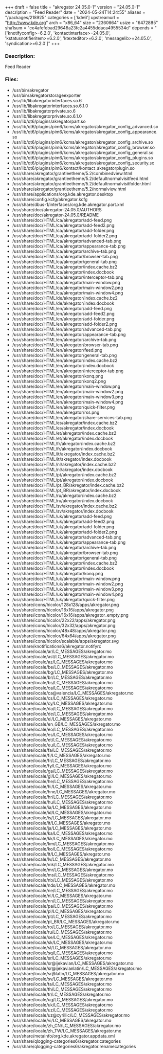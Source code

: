 +++
draft = false
title = "akregator 24.05.0-1"
version = "24.05.0-1"
description = "Feed Reader"
date = "2024-05-24T14:24:55"
aliases = "/packages/218925"
categories = ['kde6']
upstreamurl = "http://www.kde.org"
arch = "x86_64"
size = "2360664"
usize = "6472885"
sha1sum = "ce4afefebad29648a23fc2a4455ddaca4955534d"
depends = "['knotifyconfig>=6.2.0', 'kontactinterface>=24.05.0', 'kstatusnotifieritem>=6.2.0', 'ktexteditor>=6.2.0', 'messagelib>=24.05.0', 'syndication>=6.2.0']"
+++
### Description: 
Feed Reader

### Files: 
* /usr/bin/akregator
* /usr/bin/akregatorstorageexporter
* /usr/lib/libakregatorinterfaces.so.6
* /usr/lib/libakregatorinterfaces.so.6.1.0
* /usr/lib/libakregatorprivate.so.6
* /usr/lib/libakregatorprivate.so.6.1.0
* /usr/lib/qt6/plugins/akregatorpart.so
* /usr/lib/qt6/plugins/pim6/kcms/akregator/akregator_config_advanced.so
* /usr/lib/qt6/plugins/pim6/kcms/akregator/akregator_config_appearance.so
* /usr/lib/qt6/plugins/pim6/kcms/akregator/akregator_config_archive.so
* /usr/lib/qt6/plugins/pim6/kcms/akregator/akregator_config_browser.so
* /usr/lib/qt6/plugins/pim6/kcms/akregator/akregator_config_general.so
* /usr/lib/qt6/plugins/pim6/kcms/akregator/akregator_config_plugins.so
* /usr/lib/qt6/plugins/pim6/kcms/akregator/akregator_config_security.so
* /usr/lib/qt6/plugins/pim6/kontact/kontact_akregatorplugin.so
* /usr/share/akregator/grantleetheme/5.2/combinedview.html
* /usr/share/akregator/grantleetheme/5.2/defaultnormalvisitfeed.html
* /usr/share/akregator/grantleetheme/5.2/defaultnormalvisitfolder.html
* /usr/share/akregator/grantleetheme/5.2/normalview.html
* /usr/share/applications/org.kde.akregator.desktop
* /usr/share/config.kcfg/akregator.kcfg
* /usr/share/dbus-1/interfaces/org.kde.akregator.part.xml
* /usr/share/doc/akregator-24.05.0/AUTHORS
* /usr/share/doc/akregator-24.05.0/README
* /usr/share/doc/HTML/ca/akregator/add-feed.png
* /usr/share/doc/HTML/ca/akregator/add-feed2.png
* /usr/share/doc/HTML/ca/akregator/add-folder.png
* /usr/share/doc/HTML/ca/akregator/add-folder2.png
* /usr/share/doc/HTML/ca/akregator/advanced-tab.png
* /usr/share/doc/HTML/ca/akregator/appearance-tab.png
* /usr/share/doc/HTML/ca/akregator/archive-tab.png
* /usr/share/doc/HTML/ca/akregator/browser-tab.png
* /usr/share/doc/HTML/ca/akregator/general-tab.png
* /usr/share/doc/HTML/ca/akregator/index.cache.bz2
* /usr/share/doc/HTML/ca/akregator/index.docbook
* /usr/share/doc/HTML/ca/akregator/interceptor-tab.png
* /usr/share/doc/HTML/ca/akregator/main-window.png
* /usr/share/doc/HTML/ca/akregator/main-window2.png
* /usr/share/doc/HTML/ca/akregator/main-window4.png
* /usr/share/doc/HTML/de/akregator/index.cache.bz2
* /usr/share/doc/HTML/de/akregator/index.docbook
* /usr/share/doc/HTML/en/akregator/add-feed.png
* /usr/share/doc/HTML/en/akregator/add-feed2.png
* /usr/share/doc/HTML/en/akregator/add-folder.png
* /usr/share/doc/HTML/en/akregator/add-folder2.png
* /usr/share/doc/HTML/en/akregator/advanced-tab.png
* /usr/share/doc/HTML/en/akregator/appearance-tab.png
* /usr/share/doc/HTML/en/akregator/archive-tab.png
* /usr/share/doc/HTML/en/akregator/browser-tab.png
* /usr/share/doc/HTML/en/akregator/feed.png
* /usr/share/doc/HTML/en/akregator/general-tab.png
* /usr/share/doc/HTML/en/akregator/index.cache.bz2
* /usr/share/doc/HTML/en/akregator/index.docbook
* /usr/share/doc/HTML/en/akregator/interceptor-tab.png
* /usr/share/doc/HTML/en/akregator/konq.png
* /usr/share/doc/HTML/en/akregator/konq2.png
* /usr/share/doc/HTML/en/akregator/main-window.png
* /usr/share/doc/HTML/en/akregator/main-window2.png
* /usr/share/doc/HTML/en/akregator/main-window3.png
* /usr/share/doc/HTML/en/akregator/main-window4.png
* /usr/share/doc/HTML/en/akregator/quick-filter.png
* /usr/share/doc/HTML/en/akregator/rss.png
* /usr/share/doc/HTML/en/akregator/share-services-tab.png
* /usr/share/doc/HTML/es/akregator/index.cache.bz2
* /usr/share/doc/HTML/es/akregator/index.docbook
* /usr/share/doc/HTML/et/akregator/index.cache.bz2
* /usr/share/doc/HTML/et/akregator/index.docbook
* /usr/share/doc/HTML/fr/akregator/index.cache.bz2
* /usr/share/doc/HTML/fr/akregator/index.docbook
* /usr/share/doc/HTML/it/akregator/index.cache.bz2
* /usr/share/doc/HTML/it/akregator/index.docbook
* /usr/share/doc/HTML/nl/akregator/index.cache.bz2
* /usr/share/doc/HTML/nl/akregator/index.docbook
* /usr/share/doc/HTML/pt/akregator/index.cache.bz2
* /usr/share/doc/HTML/pt/akregator/index.docbook
* /usr/share/doc/HTML/pt_BR/akregator/index.cache.bz2
* /usr/share/doc/HTML/pt_BR/akregator/index.docbook
* /usr/share/doc/HTML/ru/akregator/index.cache.bz2
* /usr/share/doc/HTML/ru/akregator/index.docbook
* /usr/share/doc/HTML/sv/akregator/index.cache.bz2
* /usr/share/doc/HTML/sv/akregator/index.docbook
* /usr/share/doc/HTML/uk/akregator/add-feed.png
* /usr/share/doc/HTML/uk/akregator/add-feed2.png
* /usr/share/doc/HTML/uk/akregator/add-folder.png
* /usr/share/doc/HTML/uk/akregator/add-folder2.png
* /usr/share/doc/HTML/uk/akregator/advanced-tab.png
* /usr/share/doc/HTML/uk/akregator/appearance-tab.png
* /usr/share/doc/HTML/uk/akregator/archive-tab.png
* /usr/share/doc/HTML/uk/akregator/browser-tab.png
* /usr/share/doc/HTML/uk/akregator/general-tab.png
* /usr/share/doc/HTML/uk/akregator/index.cache.bz2
* /usr/share/doc/HTML/uk/akregator/index.docbook
* /usr/share/doc/HTML/uk/akregator/konq.png
* /usr/share/doc/HTML/uk/akregator/main-window.png
* /usr/share/doc/HTML/uk/akregator/main-window2.png
* /usr/share/doc/HTML/uk/akregator/main-window3.png
* /usr/share/doc/HTML/uk/akregator/main-window4.png
* /usr/share/doc/HTML/uk/akregator/quick-filter.png
* /usr/share/icons/hicolor/128x128/apps/akregator.png
* /usr/share/icons/hicolor/16x16/apps/akregator.png
* /usr/share/icons/hicolor/16x16/apps/akregator_empty.png
* /usr/share/icons/hicolor/22x22/apps/akregator.png
* /usr/share/icons/hicolor/32x32/apps/akregator.png
* /usr/share/icons/hicolor/48x48/apps/akregator.png
* /usr/share/icons/hicolor/64x64/apps/akregator.png
* /usr/share/icons/hicolor/scalable/apps/akregator.svg
* /usr/share/knotifications6/akregator.notifyrc
* /usr/share/locale/ar/LC_MESSAGES/akregator.mo
* /usr/share/locale/ast/LC_MESSAGES/akregator.mo
* /usr/share/locale/az/LC_MESSAGES/akregator.mo
* /usr/share/locale/be/LC_MESSAGES/akregator.mo
* /usr/share/locale/bg/LC_MESSAGES/akregator.mo
* /usr/share/locale/br/LC_MESSAGES/akregator.mo
* /usr/share/locale/bs/LC_MESSAGES/akregator.mo
* /usr/share/locale/ca/LC_MESSAGES/akregator.mo
* /usr/share/locale/ca@valencia/LC_MESSAGES/akregator.mo
* /usr/share/locale/cs/LC_MESSAGES/akregator.mo
* /usr/share/locale/cy/LC_MESSAGES/akregator.mo
* /usr/share/locale/da/LC_MESSAGES/akregator.mo
* /usr/share/locale/de/LC_MESSAGES/akregator.mo
* /usr/share/locale/el/LC_MESSAGES/akregator.mo
* /usr/share/locale/en_GB/LC_MESSAGES/akregator.mo
* /usr/share/locale/eo/LC_MESSAGES/akregator.mo
* /usr/share/locale/es/LC_MESSAGES/akregator.mo
* /usr/share/locale/et/LC_MESSAGES/akregator.mo
* /usr/share/locale/eu/LC_MESSAGES/akregator.mo
* /usr/share/locale/fa/LC_MESSAGES/akregator.mo
* /usr/share/locale/fi/LC_MESSAGES/akregator.mo
* /usr/share/locale/fr/LC_MESSAGES/akregator.mo
* /usr/share/locale/fy/LC_MESSAGES/akregator.mo
* /usr/share/locale/ga/LC_MESSAGES/akregator.mo
* /usr/share/locale/gl/LC_MESSAGES/akregator.mo
* /usr/share/locale/he/LC_MESSAGES/akregator.mo
* /usr/share/locale/hi/LC_MESSAGES/akregator.mo
* /usr/share/locale/hne/LC_MESSAGES/akregator.mo
* /usr/share/locale/hr/LC_MESSAGES/akregator.mo
* /usr/share/locale/hu/LC_MESSAGES/akregator.mo
* /usr/share/locale/ia/LC_MESSAGES/akregator.mo
* /usr/share/locale/id/LC_MESSAGES/akregator.mo
* /usr/share/locale/is/LC_MESSAGES/akregator.mo
* /usr/share/locale/it/LC_MESSAGES/akregator.mo
* /usr/share/locale/ja/LC_MESSAGES/akregator.mo
* /usr/share/locale/ka/LC_MESSAGES/akregator.mo
* /usr/share/locale/kk/LC_MESSAGES/akregator.mo
* /usr/share/locale/km/LC_MESSAGES/akregator.mo
* /usr/share/locale/ko/LC_MESSAGES/akregator.mo
* /usr/share/locale/lt/LC_MESSAGES/akregator.mo
* /usr/share/locale/lv/LC_MESSAGES/akregator.mo
* /usr/share/locale/mk/LC_MESSAGES/akregator.mo
* /usr/share/locale/mr/LC_MESSAGES/akregator.mo
* /usr/share/locale/ms/LC_MESSAGES/akregator.mo
* /usr/share/locale/nb/LC_MESSAGES/akregator.mo
* /usr/share/locale/nds/LC_MESSAGES/akregator.mo
* /usr/share/locale/ne/LC_MESSAGES/akregator.mo
* /usr/share/locale/nl/LC_MESSAGES/akregator.mo
* /usr/share/locale/nn/LC_MESSAGES/akregator.mo
* /usr/share/locale/pa/LC_MESSAGES/akregator.mo
* /usr/share/locale/pl/LC_MESSAGES/akregator.mo
* /usr/share/locale/pt/LC_MESSAGES/akregator.mo
* /usr/share/locale/pt_BR/LC_MESSAGES/akregator.mo
* /usr/share/locale/ro/LC_MESSAGES/akregator.mo
* /usr/share/locale/ru/LC_MESSAGES/akregator.mo
* /usr/share/locale/se/LC_MESSAGES/akregator.mo
* /usr/share/locale/sk/LC_MESSAGES/akregator.mo
* /usr/share/locale/sl/LC_MESSAGES/akregator.mo
* /usr/share/locale/sq/LC_MESSAGES/akregator.mo
* /usr/share/locale/sr/LC_MESSAGES/akregator.mo
* /usr/share/locale/sr@ijekavian/LC_MESSAGES/akregator.mo
* /usr/share/locale/sr@ijekavianlatin/LC_MESSAGES/akregator.mo
* /usr/share/locale/sr@latin/LC_MESSAGES/akregator.mo
* /usr/share/locale/sv/LC_MESSAGES/akregator.mo
* /usr/share/locale/ta/LC_MESSAGES/akregator.mo
* /usr/share/locale/th/LC_MESSAGES/akregator.mo
* /usr/share/locale/tr/LC_MESSAGES/akregator.mo
* /usr/share/locale/ug/LC_MESSAGES/akregator.mo
* /usr/share/locale/uk/LC_MESSAGES/akregator.mo
* /usr/share/locale/uz/LC_MESSAGES/akregator.mo
* /usr/share/locale/uz@cyrillic/LC_MESSAGES/akregator.mo
* /usr/share/locale/vi/LC_MESSAGES/akregator.mo
* /usr/share/locale/zh_CN/LC_MESSAGES/akregator.mo
* /usr/share/locale/zh_TW/LC_MESSAGES/akregator.mo
* /usr/share/metainfo/org.kde.akregator.appdata.xml
* /usr/share/qlogging-categories6/akregator.categories
* /usr/share/qlogging-categories6/akregator.renamecategories
